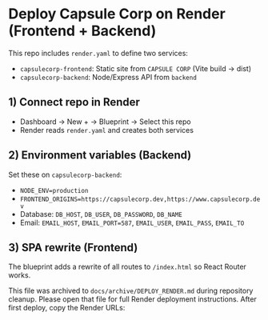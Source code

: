 # Deploy Capsule Corp on Render (Frontend + Backend)

This repo includes `render.yaml` to define two services:
- `capsulecorp-frontend`: Static site from `CAPSULE CORP` (Vite build → dist)
- `capsulecorp-backend`: Node/Express API from `backend`

## 1) Connect repo in Render
- Dashboard → New + → Blueprint → Select this repo
- Render reads `render.yaml` and creates both services

## 2) Environment variables (Backend)
Set these on `capsulecorp-backend`:
- `NODE_ENV=production`
- `FRONTEND_ORIGINS=https://capsulecorp.dev,https://www.capsulecorp.dev`
- Database: `DB_HOST`, `DB_USER`, `DB_PASSWORD`, `DB_NAME`
- Email: `EMAIL_HOST`, `EMAIL_PORT=587`, `EMAIL_USER`, `EMAIL_PASS`, `EMAIL_TO`

## 3) SPA rewrite (Frontend)
The blueprint adds a rewrite of all routes to `/index.html` so React Router works.

This file was archived to `docs/archive/DEPLOY_RENDER.md` during repository cleanup. Please open that file for full Render deployment instructions.
After first deploy, copy the Render URLs:
